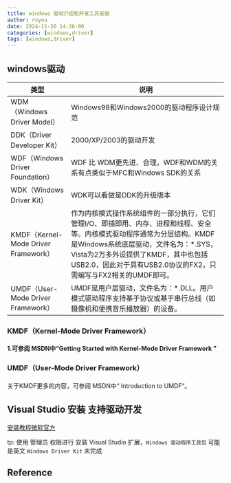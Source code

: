```yaml
---
title: windows 驱动介绍和开发工具安装
author: rvyou
date: 2024-11-26 14:26:00
categories: [windows,driver]
tags: [windows,driver]
---
```


##  windows驱动
| 类型                                | 说明                                                | 
|-----------------------------------|---------------------------------------------------| 
| WDM（Windows Driver Model）         | Windows98和Windows2000的驱动程序设计规范                    |
| DDK（Driver Developer Kit）         | 2000/XP/2003的驱动开发                                 |
| WDF（Windows Driver Foundation）    | WDF 比 WDM更先进、合理，WDF和WDM的关系有点类似于MFC和Windows SDK的关系 |
| WDK（Windows Driver Kit）           | WDK可以看做是DDK的升级版本                                             |
| KMDF（Kernel-Mode Driver Framework） | 作为内核模式操作系统组件的一部分执行，它们管理I/O、即插即用、内存、进程和线程、安全等。内核模式驱动程序通常为分层结构。KMDF是Windows系统底层驱动，文件名为：*.SYS，Vista为2万多外设提供了KMDF，其中也包括USB2.0，因此对于具有USB2.0协议的FX2，只需编写与FX2相关的UMDF即可。 |
| UMDF（User-Mode Driver Framework）  |  UMDF是用户层驱动，文件名为：*.DLL。用户模式驱动程序支持基于协议或基于串行总线（如摄像机和便携音乐播放器）的设备。                                            |


### KMDF（Kernel-Mode Driver Framework）
#### 1.可参阅 MSDN中“Getting Started with Kernel-Mode Driver Framework ”

### UMDF（User-Mode Driver Framework）
####
关于KMDF更多的内容，可参阅 MSDN中“ Introduction to UMDF“。
## Visual Studio 安装 支持驱动开发 
[安装教程微软官方](https://learn.microsoft.com/en-us/windows-hardware/drivers/download-the-wdk)

tp: 使用 管理员 权限进行 安装 Visual Studio 扩展，`Windows 驱动程序工具包` 可能是英文 `Windows Driver Kit`
未完成
## Reference

